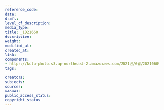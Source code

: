 ```yaml
---
reference_code: 
date: 
draft: 
level_of_description: 
media_type: 
title: _1D21660
description: 
weight: 
modified_at: 
created_at: 
link: 
components:
- https://kctu-photo.s3.ap-northeast-2.amazonaws.com/2021년/6월/20210609_산재사망+노동자+추모분향소+및+농성장+설치/_1D21660.jpg
tags:
- 
creators: 
subjects: 
sources: 
venues: 
public_access_status: 
copyright_status: 
---
```

